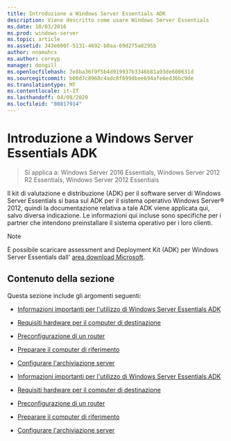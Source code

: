 ```yaml
---
title: Introduzione a Windows Server Essentials ADK
description: Viene descritto come usare Windows Server Essentials
ms.date: 10/03/2016
ms.prod: windows-server
ms.topic: article
ms.assetid: 343e600f-5131-4692-b8aa-69d275a8295b
author: nnamuhcs
ms.author: coreyp
manager: dongill
ms.openlocfilehash: 7e8ba36f9f5b4d919937b3346b81a93de600631d
ms.sourcegitcommit: b00d7c8968c4adc8f699dbee694afe6ed36bc9de
ms.translationtype: MT
ms.contentlocale: it-IT
ms.lasthandoff: 04/08/2020
ms.locfileid: "80817914"
---
```

# <a name="getting-started-with-the-windows-server-essentials-adk"></a>Introduzione a Windows Server Essentials ADK

>Si applica a: Windows Server 2016 Essentials, Windows Server 2012 R2 Essentials, Windows Server 2012 Essentials

Il kit di valutazione e distribuzione (ADK) per il software server di Windows Server Essentials si basa sul ADK per il sistema operativo Windows Server&reg; 2012, quindi la documentazione relativa a tale ADK viene applicata qui, salvo diversa indicazione. Le informazioni qui incluse sono specifiche per i partner che intendono preinstallare il sistema operativo per i loro clienti.  
  
> [!NOTE]
>  È possibile scaricare assessment and Deployment Kit (ADK) per Windows Server Essentials dall' [area download Microsoft](https://www.microsoft.com/download/details.aspx?id=34866).  
  
## <a name="in-this-section"></a>Contenuto della sezione  
 Questa sezione include gli argomenti seguenti:  
  

-   [Informazioni importanti per l'utilizzo di Windows Server Essentials ADK](Important-Information-for-Using-the-Windows-Server-Essentials-ADK.md)  
  
-   [Requisiti hardware per il computer di destinazione](Hardware-Requirements-for-the-Target-Computer.md)  
  
-   [Preconfigurazione di un router](Preconfiguring-a-Router.md)  
  
-   [Preparare il computer di riferimento](Prepare-the-Technician-Computer.md)  
  
-   [Configurare l'archiviazione server](Configure-Server-Storage.md)

-   [Informazioni importanti per l'utilizzo di Windows Server Essentials ADK](../install/Important-Information-for-Using-the-Windows-Server-Essentials-ADK.md)  
  
-   [Requisiti hardware per il computer di destinazione](../install/Hardware-Requirements-for-the-Target-Computer.md)  
  
-   [Preconfigurazione di un router](../install/Preconfiguring-a-Router.md)  
  
-   [Preparare il computer di riferimento](../install/Prepare-the-Technician-Computer.md)  
  
-   [Configurare l'archiviazione server](../install/Configure-Server-Storage.md)

